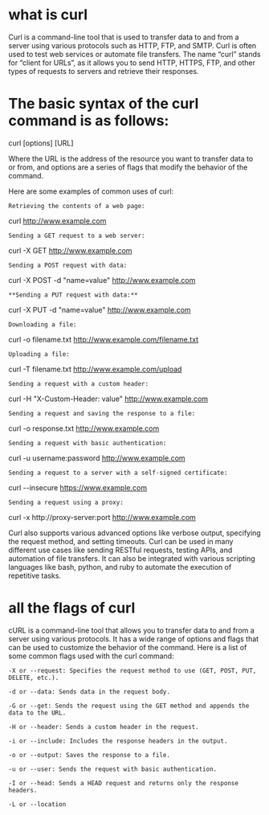 
# what is curl
Curl is a command-line tool that is used to transfer data to and from a server using various protocols such as HTTP, FTP, and SMTP. Curl is often used to test web services or automate file transfers. The name “curl” stands for “client for URLs”, as it allows you to send HTTP, HTTPS, FTP, and other types of requests to servers and retrieve their responses.

# The basic syntax of the curl command is as follows:

curl [options] [URL]

Where the URL is the address of the resource you want to transfer data to or from, and options are a series of flags that modify the behavior of the command.

Here are some examples of common uses of curl:

    Retrieving the contents of a web page:

curl http://www.example.com

    Sending a GET request to a web server:

curl -X GET http://www.example.com

    Sending a POST request with data:

curl -X POST -d "name=value" http://www.example.com

    **Sending a PUT request with data:**

curl -X PUT -d "name=value" http://www.example.com

    Downloading a file:

curl -o filename.txt http://www.example.com/filename.txt

    Uploading a file:

curl -T filename.txt http://www.example.com/upload

    Sending a request with a custom header:

curl -H "X-Custom-Header: value" http://www.example.com

    Sending a request and saving the response to a file:

curl -o response.txt http://www.example.com

    Sending a request with basic authentication:

curl -u username:password http://www.example.com

    Sending a request to a server with a self-signed certificate:

curl --insecure https://www.example.com

    Sending a request using a proxy:

curl -x http://proxy-server:port http://www.example.com

Curl also supports various advanced options like verbose output, specifying the request method, and setting timeouts. Curl can be used in many different use cases like sending RESTful requests, testing APIs, and automation of file transfers. It can also be integrated with various scripting languages like bash, python, and ruby to automate the execution of repetitive tasks.



# all the flags of curl

cURL is a command-line tool that allows you to transfer data to and from a server using various protocols. It has a wide range of options and flags that can be used to customize the behavior of the command. Here is a list of some common flags used with the curl command:

    -X or --request: Specifies the request method to use (GET, POST, PUT, DELETE, etc.).

    -d or --data: Sends data in the request body.

    -G or --get: Sends the request using the GET method and appends the data to the URL.

    -H or --header: Sends a custom header in the request.

    -i or --include: Includes the response headers in the output.

    -o or --output: Saves the response to a file.

    -u or --user: Sends the request with basic authentication.

    -I or --head: Sends a HEAD request and returns only the response headers.

    -L or --location
